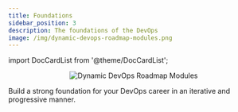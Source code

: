 ```yaml
---
title: Foundations
sidebar_position: 3
description: The foundations of the DevOps
image: /img/dynamic-devops-roadmap-modules.png
---
```


import DocCardList from '@theme/DocCardList';

<p align="center">
  <img class="page-cover-image" title="Dynamic DevOps Roadmap" alt="Dynamic DevOps Roadmap Modules" border="0" src="/img/dynamic-devops-roadmap-modules.png" />
</p>

Build a strong foundation for your DevOps career in an iterative and progressive manner.

<DocCardList />
